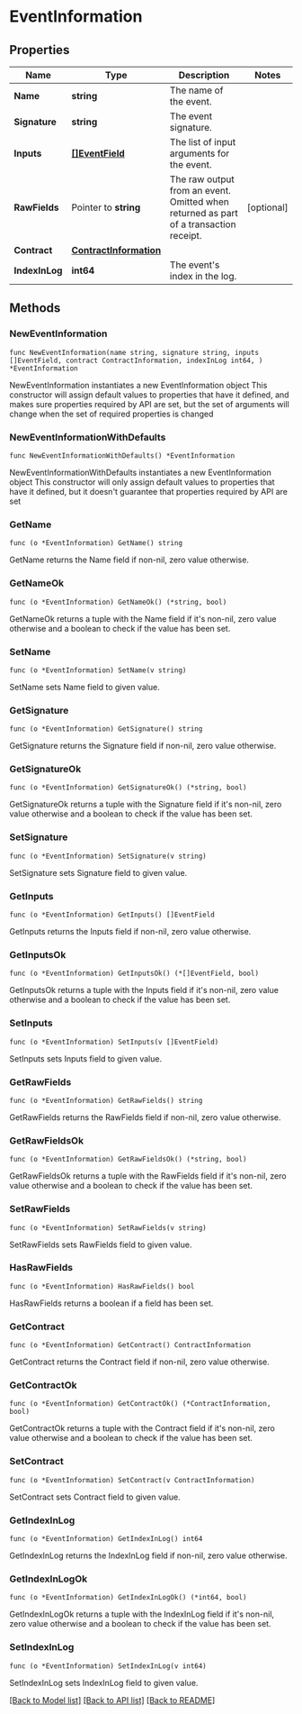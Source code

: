 # EventInformation

## Properties

Name | Type | Description | Notes
------------ | ------------- | ------------- | -------------
**Name** | **string** | The name of the event. | 
**Signature** | **string** | The event signature. | 
**Inputs** | [**[]EventField**](EventField.md) | The list of input arguments for the event. | 
**RawFields** | Pointer to **string** | The raw output from an event. Omitted when returned as part of a transaction receipt. | [optional] 
**Contract** | [**ContractInformation**](ContractInformation.md) |  | 
**IndexInLog** | **int64** | The event&#39;s index in the log. | 

## Methods

### NewEventInformation

`func NewEventInformation(name string, signature string, inputs []EventField, contract ContractInformation, indexInLog int64, ) *EventInformation`

NewEventInformation instantiates a new EventInformation object
This constructor will assign default values to properties that have it defined,
and makes sure properties required by API are set, but the set of arguments
will change when the set of required properties is changed

### NewEventInformationWithDefaults

`func NewEventInformationWithDefaults() *EventInformation`

NewEventInformationWithDefaults instantiates a new EventInformation object
This constructor will only assign default values to properties that have it defined,
but it doesn't guarantee that properties required by API are set

### GetName

`func (o *EventInformation) GetName() string`

GetName returns the Name field if non-nil, zero value otherwise.

### GetNameOk

`func (o *EventInformation) GetNameOk() (*string, bool)`

GetNameOk returns a tuple with the Name field if it's non-nil, zero value otherwise
and a boolean to check if the value has been set.

### SetName

`func (o *EventInformation) SetName(v string)`

SetName sets Name field to given value.


### GetSignature

`func (o *EventInformation) GetSignature() string`

GetSignature returns the Signature field if non-nil, zero value otherwise.

### GetSignatureOk

`func (o *EventInformation) GetSignatureOk() (*string, bool)`

GetSignatureOk returns a tuple with the Signature field if it's non-nil, zero value otherwise
and a boolean to check if the value has been set.

### SetSignature

`func (o *EventInformation) SetSignature(v string)`

SetSignature sets Signature field to given value.


### GetInputs

`func (o *EventInformation) GetInputs() []EventField`

GetInputs returns the Inputs field if non-nil, zero value otherwise.

### GetInputsOk

`func (o *EventInformation) GetInputsOk() (*[]EventField, bool)`

GetInputsOk returns a tuple with the Inputs field if it's non-nil, zero value otherwise
and a boolean to check if the value has been set.

### SetInputs

`func (o *EventInformation) SetInputs(v []EventField)`

SetInputs sets Inputs field to given value.


### GetRawFields

`func (o *EventInformation) GetRawFields() string`

GetRawFields returns the RawFields field if non-nil, zero value otherwise.

### GetRawFieldsOk

`func (o *EventInformation) GetRawFieldsOk() (*string, bool)`

GetRawFieldsOk returns a tuple with the RawFields field if it's non-nil, zero value otherwise
and a boolean to check if the value has been set.

### SetRawFields

`func (o *EventInformation) SetRawFields(v string)`

SetRawFields sets RawFields field to given value.

### HasRawFields

`func (o *EventInformation) HasRawFields() bool`

HasRawFields returns a boolean if a field has been set.

### GetContract

`func (o *EventInformation) GetContract() ContractInformation`

GetContract returns the Contract field if non-nil, zero value otherwise.

### GetContractOk

`func (o *EventInformation) GetContractOk() (*ContractInformation, bool)`

GetContractOk returns a tuple with the Contract field if it's non-nil, zero value otherwise
and a boolean to check if the value has been set.

### SetContract

`func (o *EventInformation) SetContract(v ContractInformation)`

SetContract sets Contract field to given value.


### GetIndexInLog

`func (o *EventInformation) GetIndexInLog() int64`

GetIndexInLog returns the IndexInLog field if non-nil, zero value otherwise.

### GetIndexInLogOk

`func (o *EventInformation) GetIndexInLogOk() (*int64, bool)`

GetIndexInLogOk returns a tuple with the IndexInLog field if it's non-nil, zero value otherwise
and a boolean to check if the value has been set.

### SetIndexInLog

`func (o *EventInformation) SetIndexInLog(v int64)`

SetIndexInLog sets IndexInLog field to given value.



[[Back to Model list]](../README.md#documentation-for-models) [[Back to API list]](../README.md#documentation-for-api-endpoints) [[Back to README]](../README.md)


